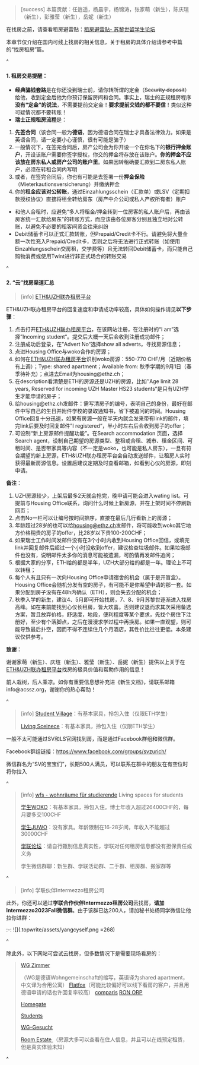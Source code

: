 > [success] 本篇贡献：任逍遥，杨晨宇，杨锦涛，张家萌（新生），陈庆瑄（新生），彭雅莹（新生），岳妮（新生）

在找房之前，请查看租房避雷贴：[租房避雷贴- 苏黎世留学生论坛](https://forum.acssz.org/d/794-zu-fang-bi-lei-tie)

本章节仅介绍在国内可线上找房的相关信息，关于租房的具体介绍请参考中篇的“找房租房”篇。

^

#### **1. 租房交易提醒**：&#x20;

* **经典骗钱套路**是在你还没到瑞士前，请你转所谓的定金（~~Security deposit~~）给他，收到定金后他为你预订保留房间和合同。事实上，瑞士的正规租房程序**没有“定金”的说法**，不需要提前交定金！**要求提前交钱的都不要信**！类似这种可疑情况都不要转账！
* **瑞士正规租房流程**是：

1. **先签合同**（该合同一般为**德语**，因为德语合同在瑞士才具备法律效力。如果是英语合同，请一定要小心谨慎，很有可能是骗子）
2. 一般情况下，在签完合同后，房产公司会为你开设一个在你名下的**银行押金账户**，开设该账户需要你签字授权，你交的押金将存放在该账户。**你的押金不应该放在房东私人或房产公司的账户里**。如果因转租确要汇款到二房东私人账户，必须在转租合同内写明
3. 或者，在签完合同后，你也有可能是去签署一份**押金保险**（Mieterkautionsversicherung）并缴纳押金
4. 你的**租金应该对公转账**，通过Einzahlungsschein（汇款单）或LSV（定期扣款授权协议）直接将租金转给房东（房产中介公司或私人产权所有者）账户

* 和他人合租时，应避免“多人将租金/押金转到一位房客的私人账户后，再由该房客统一汇款给房东”的转账方式，而应该由各位房客分别且独立地对公转账，以避免不必要的租客间资金往来纠纷
* Debit储蓄卡可以正式汇款转账，但Prepaid/Credit卡不行。请避免将大量金额一次性充入Prepaid/Credit卡，否则之后将无法进行正式转账（如使用Einzahlungsschein交房租，交学费等）且无法转回Debit储蓄卡，而只能自己购物消费或使用Twint进行非正式场合的转账交易

^

#### **2. “云”找房渠道汇总**

> [info] &#x20;[ETH\&UZH联办租房平台](https://wohnen.ethz.ch/index.php?act=searchoffer)

ETH\&UZH联办租房平台的回复速度和申请成功率较高，具体如何操作请见**以下步骤**：

1. 点击打开[ETH\&UZH联办租房平台](https://wohnen.ethz.ch/index.php?act=searchoffer)，在该网站注册，在注册时的“I am”选择”Incoming student“。提交后大概一天后会收到注册成功邮件；
2. 注册成功后登录，在”Advert No“选择show all adverts，寻找房源信息；
3. 点进Housing Office与woko合作的房源；
4. 如何在[ETH\&UZH联办租房平台](https://wohnen.ethz.ch/index.php?act=searchoffer)识别woko房源：550-770 CHF/月（近期价格有上调）；Type: shared apartment；Available from: 秋季学期的9月1日（春季待补充）；点进去Email为housing\@ethz.ch；
5. 在description看清楚是ETH的房源还是UZH的房源，比如’’Age limit 28 years, Reserved for incoming UZH Master HS23 students“是只有UZH学生才能申请的房子；
6. 给housing\@ethz.ch发邮件：需写清房子的编号，表明自己的身份，最好在邮件中写自己的生日并附件学校的录取通知书，省下被追问的时间。Housing Office回复十分迅速，如果有房源一般在半天内就会发来带有link的邮件，填完link后要及时回复邮件”I registered“，半小时左右后会收到房子的offer；
7. 可设制“新上房源邮件提醒功能”。在Search accommodation 页面，选择Search agent，设制自己期望的房源类型、整租或合租、城市、租金区间、可租时间、是否带家具等内容（不一定是woko，也可能是私人房东），一旦有符合期望的新上房源，ETH\&UZH联办租房平台会自动发送邮件，让租房人实时获得最新房源信息。设置后建议定期及时查看邮箱，如看到心仪的房源，即刻申请。

**备注**：

1. UZH房源较少，上架后最多2天就会抢完，晚申请可能会进入wating list。可提前与Housing Office联系，询问什么时候上新房源，并在上架时间不停刷新网页；
2. 点击No一栏可以让编号按时间排序，直接在最后几行看新上的房源；
3. 年龄超过28岁的也可以给<housing@ethz.ch>发邮件，将可能收到woko其它地方价格稍贵的房子的offer，比28岁以下贵100-200CHF；
4. 如果瑞士工作时间发邮件没有在3个小时内收到Housing Office回信，或填完link并回复邮件后超过一个小时没收到offer，建议检查垃圾邮件。如果垃圾邮件也没有，说明邮件太多你的消息可能被遗漏，可酌情再发邮件追问；
5. 根据大家的分享，ETH给的都是半年，UZH大部分给的都是一年。理论上不可以转租；
6. 每个人有且只有一次向Housing Office申请宿舍的机会（属于是开盲盒）。Housing Office会随机分发有空的房子，有可能不是你希望申请的那一套。如果分配到房子没有在48h内确认（ETH），则会失去分配的机会；
7. 秋季入学的新生，建议4、5月即可开始找房，7、8、9月苏黎世逐渐进入找房高峰。如在来前能找到心仪长租房，皆大欢喜。否则建议退而求其次采用备选方案，暂且放弃价格，舒适度，地段，便利程度等某个要求，先找个房住下注册好，至少有个落脚点，之后在漫漫求学过程中再换房。如果一直观望，则可能导致最后扑空，因而不得不连续住几个月酒店，其性价比往往更低。本条建议仅供参考。

**致谢**：

谢谢家萌（新生）、庆瑄（新生）、雅莹（新生）、岳妮（新生）提供以上关于在[ETH\&UZH联办租房平台](https://wohnen.ethz.ch/index.php?act=searchoffer)找房的极具价值和帮助作用的信息！

前人栽树，后人乘凉。如你有重要信息想补充进《新生文档》，请联系邮箱info\@acssz.org，谢谢你的热心帮助！

^

> [info] [Student Village](https://studentvillage.ch/)：有基本家具，拎包入住（仅限ETH学生）
>
> [Living Sceinece](https://www.livingscience.ch/wohnen-studieren-zuerich/?id=\&L=1)：有基本家具，拎包入住（仅限ETH学生）

一般不太可能通过SV和LS官网找到房，而是通过Facebook群组和微信群。

Facebook群组链接：<https://www.facebook.com/groups/svzurich/>

微信群名为“SV的宝宝们”，长期500人满员，可以联系在群中的朋友在有空位时将你拉入

^

> [info] [wfs - wohnräume für studierende](https://www.wfss.ch/) Living spaces for students&#x20;
>
> [学生WOKO](https://www.woko.ch/)：有基本家具，拎包入住。博士年收入超过26400CHF的，每月要多交100CHF
>
> [学生JUWO](https://www.juwo.ch/)：没有家具。年龄限制在16-28岁间，年收入不能超过30000CHF
>
> [学联论坛](https://forum.acssz.org/)：请自行甄别信息真实性，学联对任何租房信息都没有担保责任或义务
>
> 学生微信群聊：新生群、学联活动群、二手群、租房群、搬家群等

^

> [info] 学联伙伴Intermezzo租房公司

此外，你还可以通过**学联合作伙伴Intermezzo租房公司**云找房，**请加Intermezzo2023Fall微信群**。由于该群已达200人，请加秘书处杨同学微信让他拉你进群：

:-: ![](.topwrite/assets/yangcyself.png =268)

^

除此外，以下网站可尝试云找房，但多数情况下是需要现场看房的：

> [WG Zimmer ](https://www.wgzimmer.ch/home.html)
>
> （WG是德语Wohngemeinschaft的缩写，英语译为shared apartment，中文译为合用公寓）
> [Flatfox](https://flatfox.ch/c/en/)（可能比较偏好可以线下看房的客户，并且用德语申请的话也许回复率较高）
> [comparis](https://en.comparis.ch/immobilien/search)
> [RON ORP](http://www.ronorp.net/zuerich/dach-ueber-dem-kopf)
>
> [Homegate](https://www.homegate.ch/en)
>
> [Students](http://www.students.ch/wohnen/list)
>
> [WG-Gesucht](https://www.wg-gesucht.de/)
>
> [Room Estate ](https://roomestate.com/)（房源大多可以查看在住人信息，并且可以在线预定租赁，但是真实体验未知）

^
